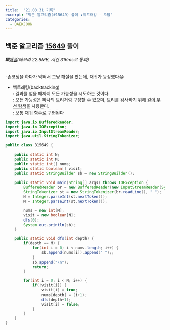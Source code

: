 ```yaml
---
title:  "21.08.31 기록"
excerpt: "백준 알고리즘(#15649) 풀이 ★백트래킹 - 오답"
categories:
  - BAEKJOON
---
```



## 백준 알고리즘 [15649](https://www.acmicpc.net/problem/15649) 풀이

###### 🎆[해설](https://st-lab.tistory.com/114)(메모리 22.9MB, 시간 316ms로 통과)<br/>
-손코딩을 하다가 막혀서 그냥 해설을 봤는데, 재귀가 등장했다😂<br>

* 백트래킹(backtracking)<br>
 : 결과를 얻을 때까지 모든 가능성을 시도하는 것이다.<br>
 : 모든 가능성은 하나의 트리처럼 구성할 수 있으며, 트리를 검사하기 위해 [깊이 우선 탐색](https://ko.wikipedia.org/wiki/%EA%B9%8A%EC%9D%B4_%EC%9A%B0%EC%84%A0_%ED%83%90%EC%83%89)을 사용한다.<br>
 : 보통 재귀 함수로 구현된다<br>

```java
import java.io.BufferedReader;
import java.io.IOException;
import java.io.InputStreamReader;
import java.util.StringTokenizer;

public class B15649 {

    public static int N;
    public static int M;
    public static int[] nums;
    public static boolean[] visit;
    public static StringBuilder sb = new StringBuilder();

    public static void main(String[] args) throws IOException {
        BufferedReader br = new BufferedReader(new InputStreamReader(System.in));
        StringTokenizer st = new StringTokenizer(br.readLine(), " ");
        N = Integer.parseInt(st.nextToken());
        M = Integer.parseInt(st.nextToken());

        nums = new int[M];
        visit = new boolean[N];
        dfs(0);
        System.out.println(sb);
    }

    public static void dfs(int depth) {
        if(depth == M) {
            for(int i = 0; i < nums.length; i++) {
                sb.append(nums[i]).append(" ");;
            }
            sb.append("\n");
            return;
        }

        for(int i = 0; i < N; i++) {
            if(!visit[i]) {
                visit[i] = true;
                nums[depth] = (i+1);
                dfs(depth+1);
                visit[i] = false;
            }
        }
    }
}
```
